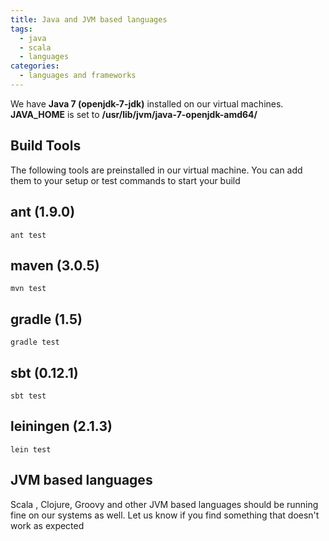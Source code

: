 ```yaml
---
title: Java and JVM based languages
tags:
  - java
  - scala
  - languages
categories:
  - languages and frameworks
---
```

We have **Java 7 (openjdk-7-jdk)** installed on our virtual machines. **JAVA_HOME** is set to **/usr/lib/jvm/java-7-openjdk-amd64/**

## Build Tools
The following tools are preinstalled in our virtual machine. You can add them to your setup or test commands to start your build

## ant (1.9.0)

~~~shell
ant test
~~~

## maven (3.0.5)

~~~shell
mvn test
~~~

## gradle (1.5)

~~~shell
gradle test
~~~

## sbt (0.12.1)

~~~shell
sbt test
~~~

## leiningen (2.1.3)

~~~shell
lein test
~~~

## JVM based languages
Scala , Clojure, Groovy and other JVM based languages should be running fine on our systems as well. Let us know if you find something that doesn't work as expected
